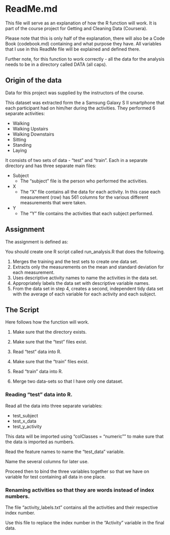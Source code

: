 # ReadMe.md

This file will serve as an explanation of how the R function will work.  It is part of the course project for Getting and Cleaning Data (Coursera).

Please note that this is only half of the explanation, there will also be a Code Book (codebook.md) containing and what purpose they have.  All variables that I use in this ReadMe file will be explained and defined there.

Further note, for this function to work correctly -  all the data for the analysis needs to be in a directory called DATA (all caps).  

## Origin of the data

Data for this project was supplied by the instructors of the course.  

This dataset was extracted form the a Samsung Galaxy S II smartphone that each participant had on him/her during the activities.  They performed 6 separate activities:
- Walking
- Walking Upstairs 
- Walking Downstairs
- Sitting
- Standing 
- Laying

It consists of two sets of data - “test” and “train”.  Each in a separate directory and has three separate main files:
- Subject 
  - The “subject” file is the person who performed the activities.
- X
  - The “X” file contains all the data for each activity.  In this case each measurement (row) has 561 columns for the various different measurements that were taken.
- Y 
  - The “Y” file contains the activities that each subject performed. 

## Assignment

The assignment is defined as:

You should create one R script called run_analysis.R that does the following.

1. Merges the training and the test sets to create one data set.
2. Extracts only the measurements on the mean and standard deviation for each measurement.
3. Uses descriptive activity names to name the activities in the data set.
4. Appropriately labels the data set with descriptive variable names.
5. From the data set in step 4, creates a second, independent tidy data set with the average of each variable for each activity and each subject.


## The Script

Here follows how the function will work.

1. Make sure that the directory exists.
2. Make sure that the “test” files exist.
3. Read “test” data into R.
4. Make sure that the “train” files exist.
5. Read “train” data into R.

3. Merge two data-sets so that I have only one dataset.

### Reading “test” data into R.

Read all the data into three separate variables: 
- test_subject
- test_x_data
- test_y_activity

This data will be imported using “colClasses = “numeric”” to make sure that the data is imported as numbers.

Read the feature names to name the “test_data” variable. 

Name the several columns for later use.

Proceed then to bind the three variables together so that we have on variable for test containing all data in one place.


### Renaming activities so that they are words instead of index numbers.

The file “activity_labels.txt” contains all the activities and their respective index number.  

Use this file to replace the index number in the “Activity” variable in the final data.